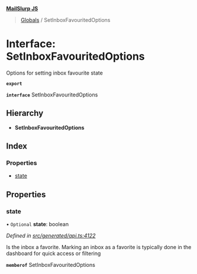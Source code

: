 **[MailSlurp JS](../README.md)**

> [Globals](../README.md) / SetInboxFavouritedOptions

# Interface: SetInboxFavouritedOptions

Options for setting inbox favourite state

**`export`** 

**`interface`** SetInboxFavouritedOptions

## Hierarchy

* **SetInboxFavouritedOptions**

## Index

### Properties

* [state](setinboxfavouritedoptions.md#state)

## Properties

### state

• `Optional` **state**: boolean

*Defined in [src/generated/api.ts:4122](https://github.com/mailslurp/mailslurp-client/blob/8d5c17f/src/generated/api.ts#L4122)*

Is the inbox a favorite. Marking an inbox as a favorite is typically done in the dashboard for quick access or filtering

**`memberof`** SetInboxFavouritedOptions
